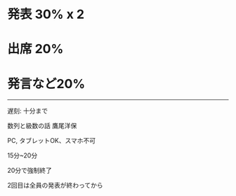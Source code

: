 # 発表 30% x 2
# 出席 20%
# 発言など20%

--------------------------

遅刻: 十分まで

数列と級数の話
鷹尾洋保


PC, タブレットOK、スマホ不可

15分~20分

20分で強制終了

2回目は全員の発表が終わってから

